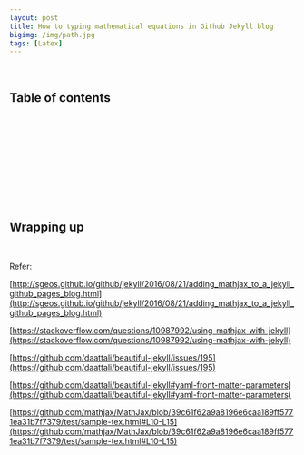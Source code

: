```yaml
---
layout: post
title: How to typing mathematical equations in Github Jekyll blog 
bigimg: /img/path.jpg
tags: [Latex]
---
```






<br>

## Table of contents





<br>

## 





<br>

## 





<br>

## 






<br>

## Wrapping up







<br>

Refer:

[http://sgeos.github.io/github/jekyll/2016/08/21/adding_mathjax_to_a_jekyll_github_pages_blog.html](http://sgeos.github.io/github/jekyll/2016/08/21/adding_mathjax_to_a_jekyll_github_pages_blog.html)

[https://stackoverflow.com/questions/10987992/using-mathjax-with-jekyll](https://stackoverflow.com/questions/10987992/using-mathjax-with-jekyll)

[https://github.com/daattali/beautiful-jekyll/issues/195](https://github.com/daattali/beautiful-jekyll/issues/195)

[https://github.com/daattali/beautiful-jekyll#yaml-front-matter-parameters](https://github.com/daattali/beautiful-jekyll#yaml-front-matter-parameters)

[https://github.com/mathjax/MathJax/blob/39c61f62a9a8196e6caa189ff5771ea31b7f7379/test/sample-tex.html#L10-L15](https://github.com/mathjax/MathJax/blob/39c61f62a9a8196e6caa189ff5771ea31b7f7379/test/sample-tex.html#L10-L15)